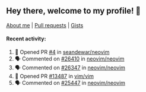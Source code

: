 ## Hey there, welcome to my profile! 👋

[About me](https://seandewar.github.io/)
 | [Pull requests](https://github.com/search?p=1&q=author%3Aseandewar+is%3Apr)
 | [Gists](https://gist.github.com/seandewar)

#### Recent activity:

<!--START_SECTION:activity-->
1. 💪 Opened PR [#4](https://github.com/seandewar/neovim/pull/4) in [seandewar/neovim](https://github.com/seandewar/neovim)
2. 🗣 Commented on [#26410](https://github.com/neovim/neovim/pull/26410#issuecomment-1842903860) in [neovim/neovim](https://github.com/neovim/neovim)
3. 🗣 Commented on [#26347](https://github.com/neovim/neovim/pull/26347#issuecomment-1836034570) in [neovim/neovim](https://github.com/neovim/neovim)
4. 💪 Opened PR [#13487](https://github.com/vim/vim/pull/13487) in [vim/vim](https://github.com/vim/vim)
5. 🗣 Commented on [#25447](https://github.com/neovim/neovim/issues/25447#issuecomment-1741857046) in [neovim/neovim](https://github.com/neovim/neovim)
<!--END_SECTION:activity-->
